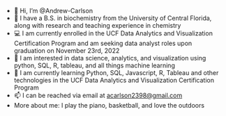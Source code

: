 - 👋 Hi, I’m @Andrew-Carlson
- 🧬 I have a B.S. in biochemistry from the University of Central Florida, along with research and teaching experience in chemistry
- 💻 I am currently enrolled in the UCF Data Analytics and Visualization Certification Program and am seeking data analyst roles upon graduation on November 23rd, 2022
- 👀 I am interested in data science, analytics, and visualization using python, SQL, R, tableau, and all things machine learning
- 🌱 I am currently learning Python, SQL, Javascript, R, Tableau and other technologies in the UCF Data Analytics and Visualization Certification Program
- 📫 I can be reached via email at acarlson2398@gmail.com
- More about me: I play the piano, basketball, and love the outdoors

<!---
Andrew-Carlson/Andrew-Carlson is a ✨ special ✨ repository because its `README.md` (this file) appears on your GitHub profile.
You can click the Preview link to take a look at your changes.
--->
